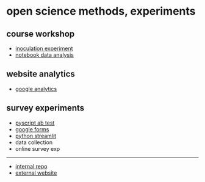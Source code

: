 # open science methods, experiments

## course workshop

- [inoculation experiment](https://nils-holmberg.github.io/osm-exp/web/survey/)
- [notebook data analysis](https://colab.research.google.com/github/nils-holmberg/osm-exp/blob/main/jnb/exps_data_analysis.ipynb)

## website analytics 

- [google analytics](https://nils-holmberg.github.io/osm-exp/web/landing-page/)

## survey experiments

- [pyscript ab test](https://nils-holmberg.github.io/osm-exp/web/pyscript/)
- [google forms](https://nils-holmberg.github.io/osm-exp/web/tjs/)
- [python streamlit](https://osm-exp.streamlit.app/)
- data collection 
- online survey exp

---

- [internal repo](https://github.com/nils-holmberg/osm-exp)
- [external website](https://nils-holmberg.github.io/osm-exp/)









